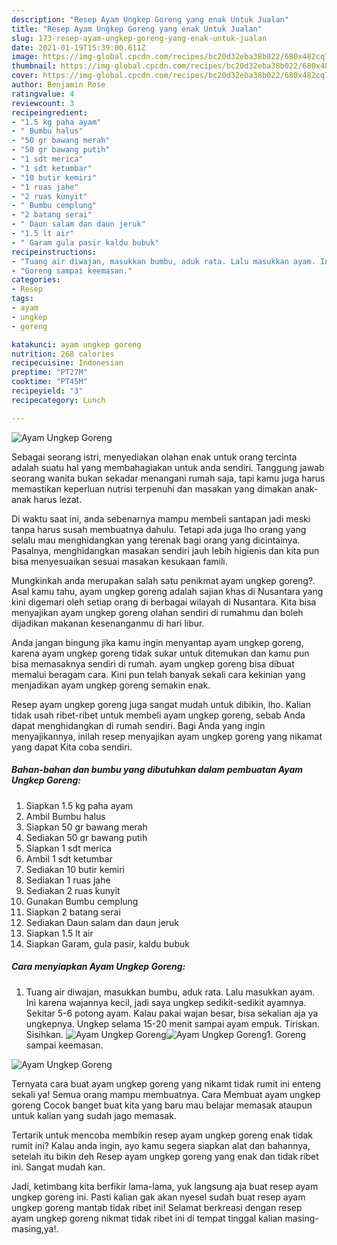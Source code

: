 ```yaml
---
description: "Resep Ayam Ungkep Goreng yang enak Untuk Jualan"
title: "Resep Ayam Ungkep Goreng yang enak Untuk Jualan"
slug: 173-resep-ayam-ungkep-goreng-yang-enak-untuk-jualan
date: 2021-01-19T15:39:00.611Z
image: https://img-global.cpcdn.com/recipes/bc20d32eba38b022/680x482cq70/ayam-ungkep-goreng-foto-resep-utama.jpg
thumbnail: https://img-global.cpcdn.com/recipes/bc20d32eba38b022/680x482cq70/ayam-ungkep-goreng-foto-resep-utama.jpg
cover: https://img-global.cpcdn.com/recipes/bc20d32eba38b022/680x482cq70/ayam-ungkep-goreng-foto-resep-utama.jpg
author: Benjamin Rose
ratingvalue: 4
reviewcount: 3
recipeingredient:
- "1.5 kg paha ayam"
- " Bumbu halus"
- "50 gr bawang merah"
- "50 gr bawang putih"
- "1 sdt merica"
- "1 sdt ketumbar"
- "10 butir kemiri"
- "1 ruas jahe"
- "2 ruas kunyit"
- " Bumbu cemplung"
- "2 batang serai"
- " Daun salam dan daun jeruk"
- "1.5 lt air"
- " Garam gula pasir kaldu bubuk"
recipeinstructions:
- "Tuang air diwajan, masukkan bumbu, aduk rata. Lalu masukkan ayam. Ini karena wajannya kecil, jadi saya ungkep sedikit-sedikit ayamnya. Sekitar 5-6 potong ayam. Kalau pakai wajan besar, bisa sekalian aja ya ungkepnya. Ungkep selama 15-20 menit sampai ayam empuk. Tiriskan. Sisihkan."
- "Goreng sampai keemasan."
categories:
- Resep
tags:
- ayam
- ungkep
- goreng

katakunci: ayam ungkep goreng 
nutrition: 268 calories
recipecuisine: Indonesian
preptime: "PT27M"
cooktime: "PT45M"
recipeyield: "3"
recipecategory: Lunch

---
```



![Ayam Ungkep Goreng](https://img-global.cpcdn.com/recipes/bc20d32eba38b022/680x482cq70/ayam-ungkep-goreng-foto-resep-utama.jpg)

Sebagai seorang istri, menyediakan olahan enak untuk orang tercinta adalah suatu hal yang membahagiakan untuk anda sendiri. Tanggung jawab seorang  wanita bukan sekadar menangani rumah saja, tapi kamu juga harus memastikan keperluan nutrisi terpenuhi dan masakan yang dimakan anak-anak harus lezat.

Di waktu  saat ini, anda sebenarnya mampu membeli santapan jadi meski tanpa harus susah membuatnya dahulu. Tetapi ada juga lho orang yang selalu mau menghidangkan yang terenak bagi orang yang dicintainya. Pasalnya, menghidangkan masakan sendiri jauh lebih higienis dan kita pun bisa menyesuaikan sesuai masakan kesukaan famili. 



Mungkinkah anda merupakan salah satu penikmat ayam ungkep goreng?. Asal kamu tahu, ayam ungkep goreng adalah sajian khas di Nusantara yang kini digemari oleh setiap orang di berbagai wilayah di Nusantara. Kita bisa menyajikan ayam ungkep goreng olahan sendiri di rumahmu dan boleh dijadikan makanan kesenanganmu di hari libur.

Anda jangan bingung jika kamu ingin menyantap ayam ungkep goreng, karena ayam ungkep goreng tidak sukar untuk ditemukan dan kamu pun bisa memasaknya sendiri di rumah. ayam ungkep goreng bisa dibuat memalui beragam cara. Kini pun telah banyak sekali cara kekinian yang menjadikan ayam ungkep goreng semakin enak.

Resep ayam ungkep goreng juga sangat mudah untuk dibikin, lho. Kalian tidak usah ribet-ribet untuk membeli ayam ungkep goreng, sebab Anda dapat menghidangkan di rumah sendiri. Bagi Anda yang ingin menyajikannya, inilah resep menyajikan ayam ungkep goreng yang nikamat yang dapat Kita coba sendiri.

<!--inarticleads1-->

##### Bahan-bahan dan bumbu yang dibutuhkan dalam pembuatan Ayam Ungkep Goreng:

1. Siapkan 1.5 kg paha ayam
1. Ambil  Bumbu halus
1. Siapkan 50 gr bawang merah
1. Sediakan 50 gr bawang putih
1. Siapkan 1 sdt merica
1. Ambil 1 sdt ketumbar
1. Sediakan 10 butir kemiri
1. Sediakan 1 ruas jahe
1. Sediakan 2 ruas kunyit
1. Gunakan  Bumbu cemplung
1. Siapkan 2 batang serai
1. Sediakan  Daun salam dan daun jeruk
1. Siapkan 1.5 lt air
1. Siapkan  Garam, gula pasir, kaldu bubuk




<!--inarticleads2-->

##### Cara menyiapkan Ayam Ungkep Goreng:

1. Tuang air diwajan, masukkan bumbu, aduk rata. Lalu masukkan ayam. Ini karena wajannya kecil, jadi saya ungkep sedikit-sedikit ayamnya. Sekitar 5-6 potong ayam. Kalau pakai wajan besar, bisa sekalian aja ya ungkepnya. Ungkep selama 15-20 menit sampai ayam empuk. Tiriskan. Sisihkan.
<img src="https://img-global.cpcdn.com/steps/512ebaad508b3636/160x128cq70/ayam-ungkep-goreng-langkah-memasak-1-foto.jpg" alt="Ayam Ungkep Goreng"><img src="https://img-global.cpcdn.com/steps/30c70aba53436690/160x128cq70/ayam-ungkep-goreng-langkah-memasak-1-foto.jpg" alt="Ayam Ungkep Goreng">1. Goreng sampai keemasan.
<img src="https://img-global.cpcdn.com/steps/de2d9fd2fcd62f39/160x128cq70/ayam-ungkep-goreng-langkah-memasak-2-foto.jpg" alt="Ayam Ungkep Goreng">



Ternyata cara buat ayam ungkep goreng yang nikamt tidak rumit ini enteng sekali ya! Semua orang mampu membuatnya. Cara Membuat ayam ungkep goreng Cocok banget buat kita yang baru mau belajar memasak ataupun untuk kalian yang sudah jago memasak.

Tertarik untuk mencoba membikin resep ayam ungkep goreng enak tidak rumit ini? Kalau anda ingin, ayo kamu segera siapkan alat dan bahannya, setelah itu bikin deh Resep ayam ungkep goreng yang enak dan tidak ribet ini. Sangat mudah kan. 

Jadi, ketimbang kita berfikir lama-lama, yuk langsung aja buat resep ayam ungkep goreng ini. Pasti kalian gak akan nyesel sudah buat resep ayam ungkep goreng mantab tidak ribet ini! Selamat berkreasi dengan resep ayam ungkep goreng nikmat tidak ribet ini di tempat tinggal kalian masing-masing,ya!.

